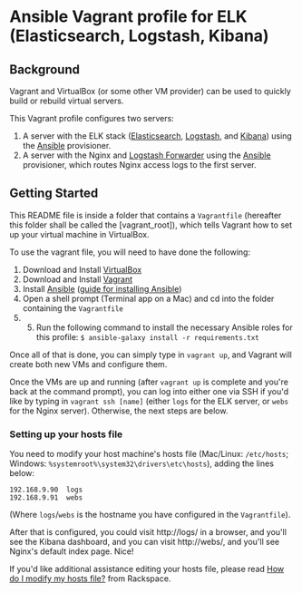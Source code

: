 # Ansible Vagrant profile for ELK (Elasticsearch, Logstash, Kibana)

## Background

Vagrant and VirtualBox (or some other VM provider) can be used to quickly build or rebuild virtual servers.

This Vagrant profile configures two servers:

  1. A server with the ELK stack ([Elasticsearch](http://www.elasticsearch.org/), [Logstash](http://logstash.net/), and [Kibana](http://www.elasticsearch.org/overview/kibana/)) using the [Ansible](http://www.ansible.com/) provisioner.
  2. A server with the Nginx and [Logstash Forwarder](https://github.com/elasticsearch/logstash-forwarder) using the [Ansible](http://www.ansible.com/) provisioner, which routes Nginx access logs to the first server.

## Getting Started

This README file is inside a folder that contains a `Vagrantfile` (hereafter this folder shall be called the [vagrant_root]), which tells Vagrant how to set up your virtual machine in VirtualBox.

To use the vagrant file, you will need to have done the following:

  1. Download and Install [VirtualBox](https://www.virtualbox.org/wiki/Downloads)
  2. Download and Install [Vagrant](https://www.vagrantup.com/downloads.html)
  3. Install [Ansible](http://ansibleworks.com/) ([guide for installing Ansible](http://docs.ansible.com/intro_installation.html))
  4. Open a shell prompt (Terminal app on a Mac) and cd into the folder containing the `Vagrantfile`
  5. 5. Run the following command to install the necessary Ansible roles for this profile: `$ ansible-galaxy install -r requirements.txt`

Once all of that is done, you can simply type in `vagrant up`, and Vagrant will create both new VMs and configure them.

Once the VMs are up and running (after `vagrant up` is complete and you're back at the command prompt), you can log into either one via SSH if you'd like by typing in `vagrant ssh [name]` (either `logs` for the ELK server, or `webs` for the Nginx server). Otherwise, the next steps are below.

### Setting up your hosts file

You need to modify your host machine's hosts file (Mac/Linux: `/etc/hosts`; Windows: `%systemroot%\system32\drivers\etc\hosts`), adding the lines below:

    192.168.9.90  logs
    192.168.9.91  webs

(Where `logs`/`webs` is the hostname you have configured in the `Vagrantfile`).

After that is configured, you could visit http://logs/ in a browser, and you'll see the Kibana dashboard, and you can visit http://webs/, and you'll see Nginx's default index page. Nice!

If you'd like additional assistance editing your hosts file, please read [How do I modify my hosts file?](http://www.rackspace.com/knowledge_center/article/how-do-i-modify-my-hosts-file) from Rackspace.
